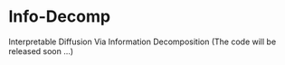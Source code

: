 # Info-Decomp
Interpretable Diffusion Via Information Decomposition
(The code will be released soon ...)
